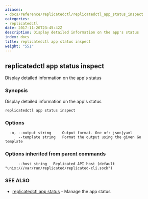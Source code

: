 ```yaml
---
aliases:
- docs/reference/replicatedctl/replicatedctl_app_status_inspect
categories:
- replicatedctl
date: 2017-11-20T23:45:42Z
description: Display detailed information on the app's status
index: docs
title: replicatedctl app status inspect
weight: "551"
---
```


## replicatedctl app status inspect

Display detailed information on the app's status

### Synopsis


Display detailed information on the app's status

```
replicatedctl app status inspect
```

### Options

```
  -o, --output string     Output format. One of: json|yaml
      --template string   Format the output using the given Go template
```

### Options inherited from parent commands

```
      --host string   Replicated API host (default "unix:///var/run/replicated/replicated-cli.sock")
```

### SEE ALSO
* [replicatedctl app status](/api/replicatedctl/replicatedctl_app_status/)	 - Manage the app status

